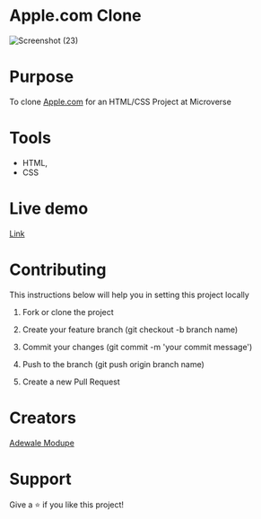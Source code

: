 # Apple.com Clone

![Screenshot (23)](https://user-images.githubusercontent.com/52670459/73436868-98991980-434b-11ea-9f37-9316321d137e.png)


# Purpose
To clone <a href="https://web.archive.org/web/20140301004610/http://www.apple.com/" target="blank">Apple.com</a> for an HTML/CSS Project at Microverse


# Tools 
- HTML,
- CSS


# Live demo
<a href="https://rawcdn.githack.com/Eshy10/Apple.com-Clone/869ced2504470ff8899aada837ccfa3e8f64a79a/index.html">Link</a>


# Contributing
This instructions below will help you in setting this project locally

1. Fork or clone the project

2. Create your feature branch (git checkout -b branch name)

3. Commit your changes (git commit -m 'your commit message')

4. Push to the branch (git push origin branch name)

5. Create a new Pull Request

# Creators
<a href="https://github.com/Eshy10">Adewale Modupe</a>

# Support
Give a ⭐️ if you like this project!






